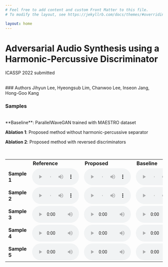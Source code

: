 ```yaml
---
# Feel free to add content and custom Front Matter to this file.
# To modify the layout, see https://jekyllrb.com/docs/themes/#overriding-theme-defaults

layout: home
---
```



# Adversarial Audio Synthesis using a Harmonic-Percussive Discriminator

ICASSP 2022 submitted

<br />
### Authors
Jihyun Lee, Hyeongsub Lim, Chanwoo Lee, Inseon Jang, Hong-Goo Kang

<br />

### Samples
<br />
**Baseline**: ParallelWaveGAN trained with MAESTRO dataset

**Ablation 1**: Proposed method without harmonic-percussive separator

**Ablation 2**: Proposed method with reversed discriminators



<br />

<table style="width: auto; table-layout: fixed; word-wrap: normal;" borded="1" border-collapse="collapse">

<tr>
<td style="column-width: auto; padding-left: 10px; padding-right: 10px"><strong></strong></td>
<td style="column-width: auto; padding-left: 10px; padding-right: 10px"><strong>Reference</strong></td>
<td style="column-width: auto; padding-left: 10px; padding-right: 10px"><strong>Proposed</strong></td>
<td style="column-width: auto; padding-left: 10px; padding-right: 10px"><strong>Baseline</strong></td>
<td style="column-width: auto; padding-left: 10px; padding-right: 10px"><strong>Abalation 1</strong></td>
<td style="column-width: auto; padding-left: 10px; padding-right: 10px"><strong>Ablation 2</strong></td>
</tr>

<!--Sample 1-->
<tr>
<td style="column-width: auto; padding-left: 10px; padding-right: 10px"><strong>Sample 1</strong></td>
<td><audio controls style="width: 150px;"><source src='./assets/demo_samples/004_reference.wav'></audio></td>
<td><audio controls style="width: 150px;"><source src='./assets/demo_samples/004_proposed.wav'></audio></td>
<td><audio controls style="width: 150px;"><source src='./assets/demo_samples/004_baseline.wav'></audio></td>
<td><audio controls style="width: 150px;"><source src='./assets/demo_samples/004_wo_hpss.wav'></audio></td>
<td><audio controls style="width: 150px;"><source src='./assets/demo_samples/004_reverse.wav'></audio></td>
</tr>

<!--Sample 2-->
<tr>
<td style="column-width: auto; padding-left: 10px; padding-right: 10px"><strong>Sample 2</strong></td>
<td><audio controls style="width: 150px;"><source src='./assets/demo_samples/013_reference.wav'></audio></td>
<td><audio controls style="width: 150px;"><source src='./assets/demo_samples/013_proposed.wav'></audio></td>
<td><audio controls style="width: 150px;"><source src='./assets/demo_samples/013_baseline.wav'></audio></td>
<td><audio controls style="width: 150px;"><source src='./assets/demo_samples/013_wo_hpss.wav'></audio></td>
<td><audio controls style="width: 150px;"><source src='./assets/demo_samples/013_reverse.wav'></audio></td>
</tr>

<!--Sample 2-->
<tr>
<td style="column-width: auto; padding-left: 10px; padding-right: 10px"><strong>Sample 3</strong></td>
<td><audio controls style="width: 150px;"><source src='./assets/demo_samples/032_reference.wav'></audio></td>
<td><audio controls style="width: 150px;"><source src='./assets/demo_samples/032_proposed.wav'></audio></td>
<td><audio controls style="width: 150px;"><source src='./assets/demo_samples/032_baseline.wav'></audio></td>
<td><audio controls style="width: 150px;"><source src='./assets/demo_samples/032_wo_hpss.wav'></audio></td>
<td><audio controls style="width: 150px;"><source src='./assets/demo_samples/032_reverse.wav'></audio></td>
</tr>

<!--Sample 2-->
<tr>
<td style="column-width: auto; padding-left: 10px; padding-right: 10px"><strong>Sample 4</strong></td>
<td><audio controls style="width: 150px;"><source src='./assets/demo_samples/035_reference.wav'></audio></td>
<td><audio controls style="width: 150px;"><source src='./assets/demo_samples/035_proposed.wav'></audio></td>
<td><audio controls style="width: 150px;"><source src='./assets/demo_samples/035_baseline.wav'></audio></td>
<td><audio controls style="width: 150px;"><source src='./assets/demo_samples/035_wo_hpss.wav'></audio></td>
<td><audio controls style="width: 150px;"><source src='./assets/demo_samples/035_reverse.wav'></audio></td>
</tr>

<!--Sample 2-->
<tr>
<td style="column-width: auto; padding-left: 10px; padding-right: 10px"><strong>Sample 5</strong></td>
<td><audio controls style="width: 150px;"><source src='./assets/demo_samples/118_reference.wav'></audio></td>
<td><audio controls style="width: 150px;"><source src='./assets/demo_samples/118_proposed.wav'></audio></td>
<td><audio controls style="width: 150px;"><source src='./assets/demo_samples/118_baseline.wav'></audio></td>
<td><audio controls style="width: 150px;"><source src='./assets/demo_samples/118_wo_hpss.wav'></audio></td>
<td><audio controls style="width: 150px;"><source src='./assets/demo_samples/118_reverse.wav'></audio></td>
</tr>

</table>


	


